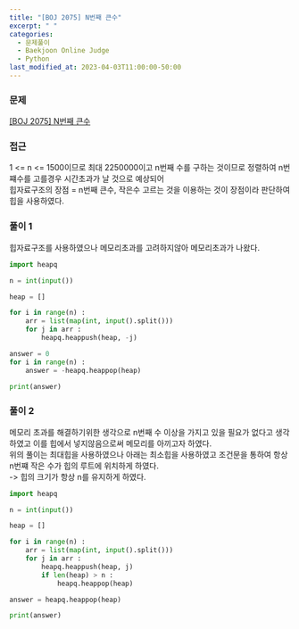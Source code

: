 ```yaml
---
title: "[BOJ 2075] N번째 큰수"
excerpt: " "
categories:
  - 문제풀이
  - Baekjoon Online Judge
  - Python
last_modified_at: 2023-04-03T11:00:00-50:00
---
```


### 문제

[[BOJ 2075] N번째 큰수](https://www.acmicpc.net/problem/2075)

### 접근

1 <= n <= 1500이므로 최대 2250000이고 n번째 수를 구하는 것이므로 정렬하여 n번쨰수를 고를경우 시간초과가 날 것으로 예상되어  
힙자료구조의 장점 = n번째 큰수, 작은수 고르는 것을 이용하는 것이 장점이라 판단하여 힙을 사용하였다.

### 풀이 1

힙자료구조를 사용하였으나 메모리초과를 고려하지않아 메모리초과가 나왔다.

```python
import heapq

n = int(input())

heap = []

for i in range(n) :
    arr = list(map(int, input().split()))
    for j in arr :
        heapq.heappush(heap, -j)

answer = 0
for i in range(n) :
    answer = -heapq.heappop(heap)

print(answer)
```

### 풀이 2

메모리 초과를 해결하기위한 생각으로 n번째 수 이상을 가지고 있을 필요가 없다고 생각하였고 이를 힙에서 넣지않음으로써 메모리를 아끼고자 하였다.  
위의 풀이는 최대힙을 사용하였으나 아래는 최소힙을 사용하였고 조건문을 통하여 항상 n번쨰 작은 수가 힙의 루트에 위치하게 하였다.  
-> 힙의 크기가 항상 n를 유지하게 하였다.

```python
import heapq

n = int(input())

heap = []

for i in range(n) :
    arr = list(map(int, input().split()))
    for j in arr :
        heapq.heappush(heap, j)
        if len(heap) > n :
            heapq.heappop(heap)

answer = heapq.heappop(heap)

print(answer)
```
